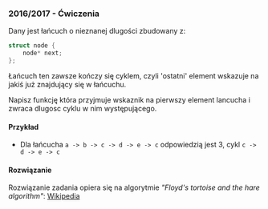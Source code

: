 ### 2016/2017 - Ćwiczenia

Dany jest łańcuch o nieznanej dlugości zbudowany z:
```cpp
struct node {
    node* next;
};
```
Łańcuch ten zawsze kończy się cyklem, czyli 'ostatni' element wskazuje na jakiś już znajdujący się w łańcuchu.

Napisz funkcję która przyjmuje wskaznik na pierwszy element lancucha i zwraca dlugosc cyklu w nim występującego.

#### Przykład ####
- Dla łańcucha `a -> b -> c -> d -> e -> c` odpowiedzią jest 3, cykl `c -> d -> e -> c`

#### Rozwiązanie ####
Rozwiązanie zadania opiera się na algorytmie *"Floyd's tortoise and the hare algorithm"*: [Wikipedia](https://en.wikipedia.org/wiki/Cycle_detection#Tortoise_and_hare)
